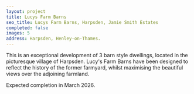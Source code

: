 ```yaml
---
layout: project
title: Lucys Farm Barns
seo_title: Lucys Farm Barns, Harpsden, Jamie Smith Estates
completed: false
images: 5
address: Harpsden, Henley-on-Thames.
---
```


<p>This is an exceptional development of 3 barn style dwellings, 
located in the picturesque village of Harpsden. Lucy's Farm Barns 
have been designed to reflect the history of the former farmyard, 
whilst maximising the beautiful views over the adjoining farmland. 
</p>

<p>Expected completion in March 2026.</p>


